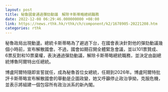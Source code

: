 ```yaml
---
layout: post
title: 秘魯國會通過彈劾動議　解除卡斯蒂略總統職務
date: 2022-12-08 06:29:46.000000000 +08:00
link: https://news.rthk.hk/rthk/ch/component/k2/1678905-20221208.htm
categories: rthk
---
```


秘魯政局出現動盪。總統卡斯蒂略為了避過下台，在國會表決針對他的彈劾動議幾個小時前，宣布解散國會。不過，國會如期召開全體緊急會議，並以101票贊成、6票反對和10票棄權，表決通過彈劾動議，解除卡斯蒂略總統職務，並決定由副總統博魯阿爾特出任總統。

博盧阿爾特隨即宣誓就任，成為秘魯首位女總統，任期到2026年。博盧阿爾特批評卡斯蒂略宣布解散國會的舉動是企圖政變，她又呼籲停止政治爭拗，克服危機，並表示將組建一個包容所有政治派系的新內閣。
